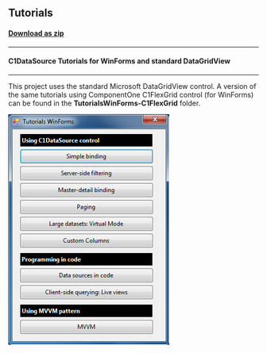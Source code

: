 ## Tutorials
#### [Download as zip](https://minhaskamal.github.io/DownGit/#/home?url=https://github.com/GrapeCity/ComponentOne-WinForms-Samples/tree/master/NetFramework\DataSource\VB\TutorialsWinForms-C1FlexGrid)
____
#### C1DataSource Tutorials for WinForms and standard DataGridView
____
This project uses the standard Microsoft DataGridView control.
A version of the same tutorials using ComponentOne C1FlexGrid control (for WinForms) can be found in the **TutorialsWinForms-C1FlexGrid** folder.

![screenshot](screenshot.png)
